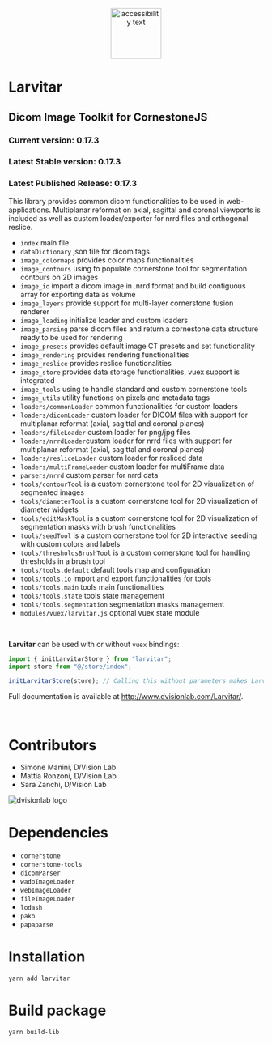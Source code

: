 <p align="center">
  <img src="https://assets.pokemon.com/assets/cms2/img/pokedex/full/246.png" width="100" title="hover text" alt="accessibility text">
</p>

# Larvitar

## Dicom Image Toolkit for CornestoneJS

### Current version: 0.17.3

### Latest Stable version: 0.17.3

### Latest Published Release: 0.17.3

This library provides common dicom functionalities to be used in web-applications. Multiplanar reformat on axial, sagittal and coronal viewports is included as well as custom loader/exporter for nrrd files and orthogonal reslice.

- `index` main file
- `dataDictionary` json file for dicom tags
- `image_colormaps` provides color maps functionalities
- `image_contours` using to populate cornerstone tool for segmentation contours on 2D images
- `image_io` import a dicom image in .nrrd format and build contiguous array for exporting data as volume
- `image_layers` provide support for multi-layer cornerstone fusion renderer
- `image_loading` initialize loader and custom loaders
- `image_parsing` parse dicom files and return a cornestone data structure ready to be used for rendering
- `image_presets` provides default image CT presets and set functionality
- `image_rendering` provides rendering functionalities
- `image_reslice` provides reslice functionalities
- `image_store` provides data storage functionalities, vuex support is integrated
- `image_tools` using to handle standard and custom cornerstone tools
- `image_utils` utility functions on pixels and metadata tags
- `loaders/commonLoader` common functionalities for custom loaders
- `loaders/dicomLoader` custom loader for DICOM files with support for multiplanar reformat (axial, sagittal and coronal planes)
- `loaders/fileLoader` custom loader for png/jpg files
- `loaders/nrrdLoader`custom loader for nrrd files with support for multiplanar reformat (axial, sagittal and coronal planes)
- `loaders/resliceLoader` custom loader for resliced data
- `loaders/multiFrameLoader` custom loader for multiFrame data
- `parsers/nrrd` custom parser for nrrd data
- `tools/contourTool` is a custom cornerstone tool for 2D visualization of segmented images
- `tools/diameterTool` is a custom cornerstone tool for 2D visualization of diameter widgets
- `tools/editMaskTool` is a custom cornerstone tool for 2D visualization of segmentation masks with brush functionalities
- `tools/seedTool` is a custom cornerstone tool for 2D interactive seeding with custom colors and labels
- `tools/thresholdsBrushTool` is a custom cornerstone tool for handling thresholds in a brush tool
- `tools/tools.default` default tools map and configuration
- `tools/tools.io` import and export functionalities for tools
- `tools/tools.main` tools main functionalities
- `tools/tools.state` tools state management
- `tools/tools.segmentation` segmentation masks management
- `modules/vuex/larvitar.js` optional vuex state module

<br>

**Larvitar** can be used with or without `vuex` bindings:

```javascript
import { initLarvitarStore } from "larvitar";
import store from "@/store/index";

initLarvitarStore(store); // Calling this without parameters makes Larvitar use its internal store.
```

Full documentation is available at http://www.dvisionlab.com/Larvitar/.

<br>

# Contributors

- Simone Manini, D/Vision Lab
- Mattia Ronzoni, D/Vision Lab
- Sara Zanchi, D/Vision Lab

![dvisionlab logo](https://www.dvisionlab.com/images/logo_dv.png)

# Dependencies

- `cornerstone`
- `cornerstone-tools`
- `dicomParser`
- `wadoImageLoader`
- `webImageLoader`
- `fileImageLoader`
- `lodash`
- `pako`
- `papaparse`

# Installation

`yarn add larvitar`

# Build package

`yarn build-lib`
